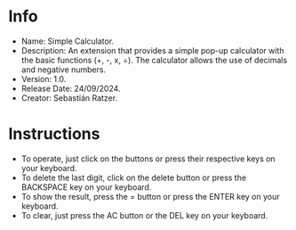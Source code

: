 # Info
- Name: Simple Calculator.
- Description: An extension that provides a simple pop-up calculator with the basic functions (+, -, x, ÷). The calculator allows the use of decimals and negative numbers.
- Version: 1.0.
- Release Date: 24/09/2024.
- Creator: Sebastián Ratzer.

# Instructions
- To operate, just click on the buttons or press their respective keys on your keyboard. 
- To delete the last digit, click on the delete button or press the BACKSPACE key on your keyboard. 
- To show the result, press the = button or press the ENTER key on your keyboard.
- To clear, just press the AC button or the DEL key on your keyboard.
